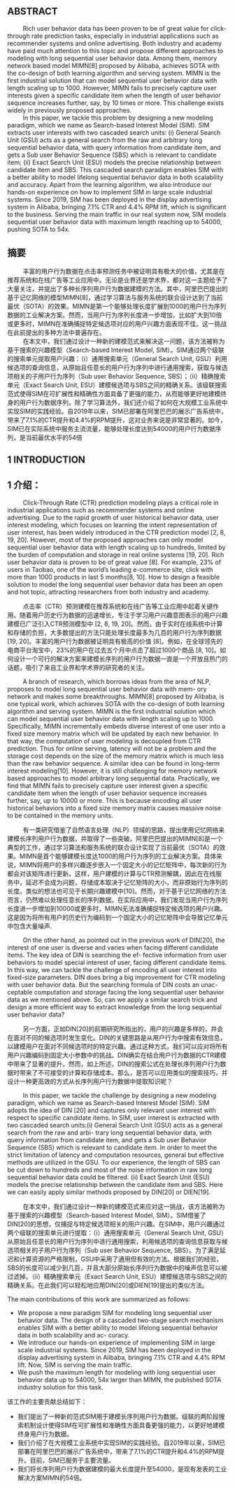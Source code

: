 ## ABSTRACT
&nbsp;&nbsp;&nbsp;&nbsp;&nbsp;&nbsp;&nbsp;&nbsp; 
Rich user behavior data has been proven to be of great value for click-through rate prediction tasks, especially in industrial applications such as recommender systems and online advertising. Both industry and academy have paid much attention to this topic and propose different approaches to modeling with long sequential user behavior data. Among them, memory network based model MIMN[8] proposed by Alibaba, achieves SOTA with the co-design of both learning algorithm and serving system. MIMN is the first industrial solution that can model sequential user behavior data with length scaling up to 1000. However, MIMN fails to precisely capture user interests given a specific candidate item when the length of user behavior sequence increases further, say, by 10 times or more. This challenge exists widely in previously proposed approaches.    
&nbsp;&nbsp;&nbsp;&nbsp;&nbsp;&nbsp;&nbsp;&nbsp; 
In this paper, we tackle this problem by designing a new modeling paradigm, which we name as Search-based Interest Model (SIM). SIM extracts user interests with two cascaded search units: (i) General Search Unit (GSU) acts as a general search from the raw and arbitrary long sequential behavior data, with query information from candidate item, and gets a Sub user Behavior Sequence (SBS) which is relevant to candidate item; (ii) Exact Search Unit (ESU) models the precise relationship between candidate item and SBS. This cascaded search paradigm enables SIM with a better ability to model lifelong sequential behavior data in both scalability and accuracy. Apart from the learning algorithm, we also introduce our hands-on experience on how to implement SIM in large scale industrial systems. Since 2019, SIM has been deployed in the display advertising system in Alibaba, bringing 7.1% CTR and 4.4% RPM lift, which is significant to the business. Serving the main traffic in our real system now, SIM models sequential user behavior data with maximum length reaching up to 54000, pushing SOTA to 54x.

## 摘要
&nbsp;&nbsp;&nbsp;&nbsp;&nbsp;&nbsp;&nbsp;&nbsp; 
丰富的用户行为数据在点击率预测任务中被证明具有极大的价值，尤其是在推荐系统和在线广告等工业应用中。无论是业界还是学术界，都对这一主题给予了大量关注，并提出了多种长序列用户行为数据建模的方法。其中，阿里巴巴提出的基于记忆网络的模型MIMN[8]，通过学习算法与服务系统的联合设计达到了当前最优（SOTA）的效果。MIMN是第一个能够处理长度扩展到1000的用户行为序列数据的工业解决方案。然而，当用户行为序列长度进一步增加，比如扩大到10倍或更多时，MIMN在准确捕捉特定候选项对应的用户兴趣方面表现不佳。这一挑战在此前提出的多种方法中普遍存在。     
&nbsp;&nbsp;&nbsp;&nbsp;&nbsp;&nbsp;&nbsp;&nbsp; 
在本文中，我们通过设计一种新的建模范式来解决这一问题，该方法被称为基于搜索的兴趣模型（Search-based Interest Model, SIM）。SIM通过两个级联的搜索单元提取用户兴趣：（i）通用搜索单元（General Search Unit, GSU）利用候选项的查询信息，从原始且任意长的用户行为序列中进行通用搜索，获取与候选项相关的子用户行为序列（Sub user Behavior Sequence, SBS）；（ii）精确搜索单元（Exact Search Unit, ESU）建模候选项与SBS之间的精确关系。该级联搜索范式使得SIM在可扩展性和精确性方面具备了更强的能力，从而能够更好地建模终身的用户行为数据序列。除了学习算法外，我们还介绍了如何在大规模工业系统中实现SIM的实践经验。自2019年以来，SIM已部署在阿里巴巴的展示广告系统中，带来了7.1%的CTR提升和4.4%的RPM提升，这对业务来说是非常显著的。如今，SIM已在实际系统中服务主流流量，能够处理长度达到54000的用户行为数据序列，是当前最优水平的54倍


## 1 INTRODUCTION
## 1 介绍：
&nbsp;&nbsp;&nbsp;&nbsp;&nbsp;&nbsp;&nbsp;&nbsp; 
Click-Through Rate (CTR) prediction modeling plays a critical role in industrial applications such as recommender systems and online advertising. Due to the rapid growth of user historical behavior data, user interest modeling, which focuses on learning the intent representation of user interest, has been widely introduced in the CTR prediction model [2, 8, 19, 20]. However, most of the proposed approaches can only model sequential user behavior data with length scaling up to hundreds, limited by the burden of computation and storage in real online systems [19, 20]. Rich user behavior data is proven to be of great value [8]. For example, 23% of users in Taobao, one of the world’s leading e-commerce site, click with more than 1000 products in last 5 months[8, 10]. How to design a feasible solution to model the long sequential user behavior data has been an open and hot topic, attracting researchers from both industry and academy.

&nbsp;&nbsp;&nbsp;&nbsp;&nbsp;&nbsp;&nbsp;&nbsp; 
点击率（CTR）预测建模在推荐系统和在线广告等工业应用中起着关键作用。随着用户历史行为数据的迅速增长，专注于学习用户兴趣意图表示的用户兴趣建模已广泛引入CTR预测模型中 [2, 8, 19, 20]。然而，由于实时在线系统中计算和存储的负担，大多数提出的方法只能处理长度最多为几百的用户行为序列数据 [19, 20]。丰富的用户行为数据被证明具有极高的价值 [8]。例如，在全球领先的电商平台淘宝中，23%的用户在过去五个月中点击了超过1000个商品 [8, 10]。如何设计一个可行的解决方案来建模长序列的用户行为数据一直是一个开放且热门的话题，吸引了来自工业界和学术界的研究者的关注。

&nbsp;&nbsp;&nbsp;&nbsp;&nbsp;&nbsp;&nbsp;&nbsp; 
A branch of research, which borrows ideas from the area of NLP, proposes to model long sequential user behavior data with mem- ory network and makes some breakthroughs. MIMN[8] proposed by Alibaba, is one typical work, which achieves SOTA with the co-design of both learning algorithm and serving system. MIMN is the first industrial solution which can model sequential user behavior data with length scaling up to 1000. Specifically, MIMN incrementally embeds diverse interest of one user into a fixed size memory matrix which will be updated by each new behavior. In that way, the computation of user modeling is decoupled from CTR prediction. Thus for online serving, latency will not be a problem and the storage cost depends on the size of the memory matrix which is much less than the raw behavior sequence. A similar idea can be found in long-term interest modeling[10]. However, it is still challenging for memory network based approaches to model arbitrary long sequential data. Practically, we find that MIMN fails to precisely capture user interest given a specific candidate item when the length of user behavior sequence increases further, say, up to 10000 or more. This is because encoding all user historical behaviors into a fixed size memory matrix causes massive noise to be contained in the memory units.

&nbsp;&nbsp;&nbsp;&nbsp;&nbsp;&nbsp;&nbsp;&nbsp; 
有一类研究借鉴了自然语言处理（NLP）领域的思路，提出使用记忆网络来建模长序列用户行为数据，并取得了一些突破。阿里巴巴提出的MIMN[8]是一个典型的工作，通过学习算法和服务系统的联合设计实现了当前最优（SOTA）的效果。MIMN是首个能够建模长度达1000的用户行为序列的工业解决方案。具体来说，MIMN将用户的多样兴趣逐步嵌入一个固定大小的记忆矩阵中，每次新的行为都会对该矩阵进行更新。这样，用户建模的计算与CTR预测解耦，因此在在线服务中，延迟不会成为问题，存储成本取决于记忆矩阵的大小，而非原始行为序列的长度。类似的想法也可见于长期兴趣建模中[10]。然而，对于基于记忆网络的方法而言，仍然难以处理任意长的序列数据。在实际应用中，我们发现当用户行为序列长度进一步增加到10000或更多时，MIMN无法准确捕捉特定候选项的用户兴趣。这是因为将所有用户的历史行为编码到一个固定大小的记忆矩阵中会导致记忆单元中包含大量噪声.

&nbsp;&nbsp;&nbsp;&nbsp;&nbsp;&nbsp;&nbsp;&nbsp; 
On the other hand, as pointed out in the previous work of DIN[20], the interest of one user is diverse and varies when facing different candidate items. The key idea of DIN is searching the ef- fective information from user behaviors to model special interest of user, facing different candidate items. In this way, we can tackle the challenge of encoding all user interest into fixed-size parameters. DIN does bring a big improvement for CTR modeling with user behavior data. But the searching formula of DIN costs an unac- ceptable computation and storage facing the long sequential user behavior data as we mentioned above. So, can we apply a similar search trick and design a more efficient way to extract knowledge from the long sequential user behavior data?

&nbsp;&nbsp;&nbsp;&nbsp;&nbsp;&nbsp;&nbsp;&nbsp; 
另一方面，正如DIN[20]的前期研究所指出的，用户的兴趣是多样的，并会在面对不同的候选项时发生变化。DIN的关键思路是从用户行为中搜索有效信息，以建模用户在面对不同候选项时的特定兴趣。通过这种方式，我们可以应对将所有用户兴趣编码到固定大小参数中的挑战。DIN确实在结合用户行为数据的CTR建模中带来了显著的提升。然而，如上所述，DIN的搜索公式在处理长序列用户行为数据时带来了不可接受的计算和存储成本。那么，是否可以应用类似的搜索技巧，并设计一种更高效的方式从长序列用户行为数据中提取知识呢？

&nbsp;&nbsp;&nbsp;&nbsp;&nbsp;&nbsp;&nbsp;&nbsp; 
In this paper, we tackle the challenge by designing a new modeling paradigm, which we name as Search-based Interest Model (SIM). SIM adopts the idea of DIN [20] and captures only relevant user interest with respect to specific candidate items. In SIM, user interest is extracted with two cascaded search units:(i) General Search Unit (GSU) acts as a general search from the raw and arbi- trary long sequential behavior data, with query information from candidate item, and gets a Sub user Behavior Sequence (SBS) which is relevant to candidate item. In order to meet the strict limitation of latency and computation resources, general but effective methods are utilized in the GSU. To our experience, the length of SBS can be cut down to hundreds and most of the noise information in raw long sequential behavior data could be filtered. (ii) Exact Search Unit (ESU) models the precise relationship between the candidate item and SBS. Here we can easily apply similar methods proposed by DIN[20] or DIEN[19].

&nbsp;&nbsp;&nbsp;&nbsp;&nbsp;&nbsp;&nbsp;&nbsp; 
在本文中，我们通过设计一种新的建模范式来应对这一挑战，该方法被称为基于搜索的兴趣模型（Search-based Interest Model, SIM）。SIM借鉴了DIN[20]的思想，仅捕捉与特定候选项相关的用户兴趣。在SIM中，用户兴趣通过两个级联的搜索单元进行提取：（i）通用搜索单元（General Search Unit, GSU）从原始且任意长的用户行为序列中进行通用搜索，利用候选项的查询信息获取与候选项相关的子用户行为序列（Sub user Behavior Sequence, SBS）。为了满足延迟和计算资源的严格限制，GSU中采用了通用但有效的方法。根据我们的经验，SBS的长度可以减少到几百，并且大部分原始长序列行为数据中的噪声信息可以被过滤掉。（ii）精确搜索单元（Exact Search Unit, ESU）建模候选项与SBS之间的精确关系。在此我们可以轻松地应用DIN[20]或DIEN[19]提出的类似方法。

The main contributions of this work are summarized as follows:
 - We propose a new paradigm SIM for modeling long sequential user behavior data. The design of a cascaded two-stage search mechanism enables SIM with a better ability to model lifelong sequential behavior data in both scalability and ac- curacy.
 - We introduce our hands-on experience of implementing SIM in large scale industrial systems. Since 2019, SIM has been deployed in the display advertising system in Alibaba, bringing 7.1% CTR and 4.4% RPM lift. Now, SIM is serving the main traffic. 
 - We push the maximum length for modeling with long sequential user behavior data up to 54000, 54x larger than MIMN, the published SOTA industry solution for this task.

该工作的主要贡献总结如下：

 - 我们提出了一种新的范式SIM用于建模长序列用户行为数据。级联的两阶段搜索机制设计使得SIM在可扩展性和准确性方面具备更强的能力，以更好地建模终身用户行为数据。
 - 我们介绍了在大规模工业系统中实现SIM的实践经验。自2019年以来，SIM已部署在阿里巴巴的展示广告系统中，带来了7.1%的CTR提升和4.4%的RPM提升。目前，SIM已服务于主要流量。
 - 我们将长序列用户行为数据建模的最大长度提升至54000，是现有发表的工业解决方案MIMN的54倍。











